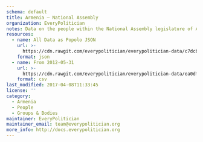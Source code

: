 ```yaml
---
schema: default
title: Armenia — National Assembly
organization: EveryPolitician
notes: Data on the people within the National Assembly legislature of Armenia.
resources:
  - name: All Data as Popolo JSON
    url: >-
      https://cdn.rawgit.com/everypolitician/everypolitician-data/c7dcb8c351935374eef7041d0f71dd46e901638f/data/Armenia/Assembly/ep-popolo-v1.0.json
    format: json
  - name: From 2012-05-31
    url: >-
      https://cdn.rawgit.com/everypolitician/everypolitician-data/ea0dfd977952de3d65b38255f90e2ab1b303c5f1/data/Armenia/Assembly/term-5.csv
    format: csv
last_modified: 2017-04-08T11:33:45
license: ''
category:
  - Armenia
  - People
  - Groups & Bodies
maintainer: EveryPolitician
maintainer_email: team@everypolitician.org
more_info: http://docs.everypolitician.org
---
```

